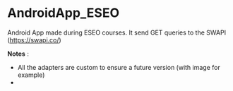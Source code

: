 # AndroidApp_ESEO
Android App made during ESEO courses. It send GET queries to the SWAPI (https://swapi.co/)

**Notes** :
- All the adapters are custom to ensure a future version (with image for example)
- 
